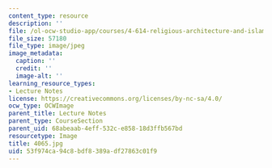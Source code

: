 ```yaml
---
content_type: resource
description: ''
file: /ol-ocw-studio-app/courses/4-614-religious-architecture-and-islamic-cultures-fall-2002/53f974ca94c8bdf8389adf27863c01f9_4065.jpg
file_size: 57180
file_type: image/jpeg
image_metadata:
  caption: ''
  credit: ''
  image-alt: ''
learning_resource_types:
- Lecture Notes
license: https://creativecommons.org/licenses/by-nc-sa/4.0/
ocw_type: OCWImage
parent_title: Lecture Notes
parent_type: CourseSection
parent_uid: 68abeaab-4eff-532c-e858-18d3ffb567bd
resourcetype: Image
title: 4065.jpg
uid: 53f974ca-94c8-bdf8-389a-df27863c01f9
---
```

